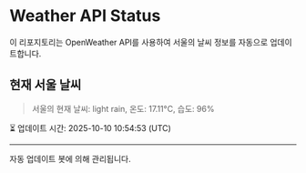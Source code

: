 
# Weather API Status

이 리포지토리는 OpenWeather API를 사용하여 서울의 날씨 정보를 자동으로 업데이트합니다.

## 현재 서울 날씨
> 서울의 현재 날씨: light rain, 온도: 17.11°C, 습도: 96%

⏳ 업데이트 시간: 2025-10-10 10:54:53 (UTC)

---
자동 업데이트 봇에 의해 관리됩니다.
